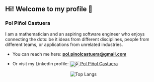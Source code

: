 <h2 align="left"> Hi! Welcome to my profile 👋 </h2>
<h3 align="left"> Pol Piñol Castuera </h3>

I am a mathematician and an aspiring software engineer who enjoys connecting the dots: be it ideas from different disciplines, people from different teams, or applications from unrelated industries.

- You can reach me here: **pol.pinolcastuera@gmail.com**

- Or visit my LinkedIn profile: <a href="https://www.linkedin.com/in/polpinol/" target="blank"> <img align="center" src="https://cdn.jsdelivr.net/npm/simple-icons@3.0.1/icons/linkedin.svg" alt="Pol" height="20" width="30" /> Pol Piñol Castuera </a> 


<div align="center">
  <img src="https://github-readme-stats.vercel.app/api/top-langs/?username=PolPinol&layout=compact&theme=default&langs_count=10" alt="Top Langs" />
</div>
